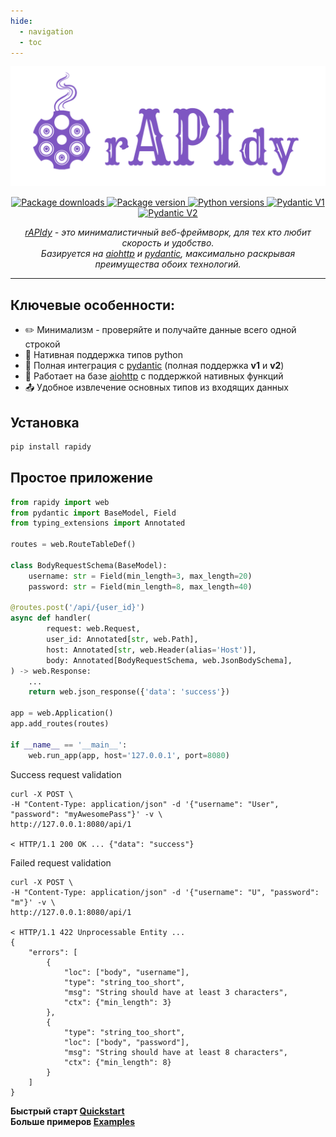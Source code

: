 ```yaml
---
hide:
  - navigation
  - toc
---
```


<style>
    .md-content .md-typeset h1 { display: none; }
</style>

<p align="center">
    <a href="https://github.com/daniil-grois/rAPIdy" target="blank">
        <img src="../assets/logo-teal.png" alt="rAPIdy">
    </a>
</p>

<p align="center">
    <a href="https://pypi.org/project/rapidy" target="blank">
        <img src="https://img.shields.io/pypi/dm/rapidy?style=flat&logo=rapidy&logoColor=%237e56c2&color=%237e56c2" alt="Package downloads">
    </a>
    <a href="https://pypi.org/project/rapidy" target="blank">
        <img src="https://img.shields.io/pypi/v/rapidy?style=flat&logo=rapidy&logoColor=%237e56c2&color=%237e56c2&label=pypi%20rAPIdy" alt="Package version">
    </a>
    <a href="https://pypi.org/project/rapidy" target="blank">
        <img src="https://img.shields.io/pypi/pyversions/rapidy?style=flat&logo=rapidy&logoColor=%237e56c2&color=%237e56c2" alt="Python versions">
    </a>
    <a href="https://pypi.org/project/rapidy" target="blank">
        <img src="https://img.shields.io/endpoint?url=https://raw.githubusercontent.com/pydantic/pydantic/main/docs/badge/v1.json&logoColor=%237e56c2&color=%237e56c2" alt="Pydantic V1">
    </a>
    <a href="https://pypi.org/project/rapidy" target="blank">
        <img src="https://img.shields.io/endpoint?url=https://raw.githubusercontent.com/pydantic/pydantic/main/docs/badge/v2.json&logoColor=%237e56c2&color=%237e56c2" alt="Pydantic V2">
    </a>
</p>

<p align="center">
    <i>
        <a href="https://github.com/daniil-grois/rAPIdy" target="blank">rAPIdy</a>
        - это минималистичный веб-фреймворк, для тех кто любит скорость и удобство.<br/>
        Базируется на <a href="https://github.com/aio-libs/aiohttp" target="blank">aiohttp</a> и <a href="https://github.com/pydantic/pydantic" target="blank">pydantic</a>,
        максимально раскрывая преимущества обоих технологий.
    </i>
</p>

---

## **Ключевые особенности:**

* ✏️ Минимализм - проверяйте и получайте данные всего одной строкой
* 🐍 Нативная поддержка типов python
* 📔 Полная интеграция с <a href="https://github.com/pydantic/pydantic">pydantic</a> (полная поддержка **v1** и **v2**)
* 🚀 Работает на базе <a href="https://github.com/aio-libs/aiohttp">aiohttp</a> с поддержкой нативных функций
* 📤 Удобное извлечение основных типов из входящих данных

## **Установка**

```bash
pip install rapidy
```

## **Простое приложение**

```Python
from rapidy import web
from pydantic import BaseModel, Field
from typing_extensions import Annotated

routes = web.RouteTableDef()

class BodyRequestSchema(BaseModel):
    username: str = Field(min_length=3, max_length=20)
    password: str = Field(min_length=8, max_length=40)

@routes.post('/api/{user_id}')
async def handler(
        request: web.Request,
        user_id: Annotated[str, web.Path],
        host: Annotated[str, web.Header(alias='Host')],
        body: Annotated[BodyRequestSchema, web.JsonBodySchema],
) -> web.Response:
    ...
    return web.json_response({'data': 'success'})

app = web.Application()
app.add_routes(routes)

if __name__ == '__main__':
    web.run_app(app, host='127.0.0.1', port=8080)

```
<span class="success-color">Success</span> request validation
```
curl -X POST \
-H "Content-Type: application/json" -d '{"username": "User", "password": "myAwesomePass"}' -v \
http://127.0.0.1:8080/api/1

< HTTP/1.1 200 OK ... {"data": "success"}
```
<span class="warning-color">Failed</span> request validation

```
curl -X POST \
-H "Content-Type: application/json" -d '{"username": "U", "password": "m"}' -v \
http://127.0.0.1:8080/api/1

< HTTP/1.1 422 Unprocessable Entity ...
{
    "errors": [
        {
            "loc": ["body", "username"],
            "type": "string_too_short",
            "msg": "String should have at least 3 characters",
            "ctx": {"min_length": 3}
        },
        {
            "type": "string_too_short",
            "loc": ["body", "password"],
            "msg": "String should have at least 8 characters",
            "ctx": {"min_length": 8}
        }
    ]
}

```
**Быстрый старт [Quickstart](quickstart.md)**<br/>
**Больше примеров [Examples](examples.md)**
